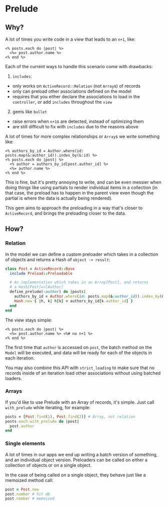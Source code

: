 # Prelude

## Why?

A lot of times you write code in a view that leads to an `n+1`, like:

``` erb
<% posts.each do |post| %>
  <%= post.author.name %>
<% end %>
```

Each of the current ways to handle this scenario come with drawbacks:

1. `includes`:
  - only works on `ActiveRecord::Relation` (not `Array`s) of records
  - only can preload other associations defined on the model
  - requires that you either declare the associations to load in the `controller`, _or_ add `includes` throughout the `view`

2. gems like `bullet`
  - raise errors when `n+1`s are detected, instead of optimizing them
  - are still difficult to fix with `includes` due to the reasons above

A lot of times for more complex relationships or `Array`s we write something
like:

``` erb
<% authors_by_id = Author.where(id: posts.map(&:author_id)).index_by(&:id) %>
<% posts.each do |post| %>
  <% author = authors_by_id[post.author_id] %>
  <%= author.name %>
<% end %>
```

This is fine, but it's pretty annoying to write, and can be even messier when
doing things like using partials to render individual items in a collection (in
that case, the preload has to happen in the parent view even though the partial
is where the data is actually being rendered).

This gem aims to approach the preloading in a way that's closer to `ActiveRecord`,
and brings the preloading closer to the data.

## How?

### Relation

In the model we can define a custom preloader which takes in a collection of objects
and returns a Hash of `object -> result`:

``` ruby
class Post < ActiveRecord::Base
  include Preload::Preloadable

  # An implementation which takes in an Array[Post], and returns
  # a Hash[Post]=>[Author]
  define_prelude(:author) do |posts|
    authors_by_id = Author.where(id: posts.map(&:author_id)).index_by(&:id)
    Hash.new { |h, k| h[k] = authors_by_id[k.author_id] }
  end
end
```

The view stays simple:

``` erb
<% posts.each do |post| %>
  <%= post.author.name %> <%# no n+1 %>
<% end %>
```

The first time that `author` is accessed on `post`, the batch method on the
`Model` will be executed, and data will be ready for each of the objects in
each iteration.

You may also combine this API with `strict_loading` to make sure that no records
inside of an iteration load other associations without using batched loaders.

### Arrays

If you'd like to use Prelude with an Array of records, it's simple. Just call
`with_prelude` while iterating, for example:

``` ruby
posts = [Post.find(1), Post.find(2)] # Array, not relation
posts.each.with_prelude do |post|
  post.author
end
```

### Single elements

A lot of times in our apps we end up writing a batch version of something, and
an individual object version. Preloaders can be called on either a collection
of objects or on a single object.

In the case of being called on a single object, they behave just like a
memoized method call:

``` ruby
post = Post.new
post.number # hit db
post.number # memoized
```
